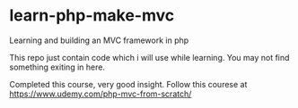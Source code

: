 # learn-php-make-mvc
Learning and building an MVC framework in php

This repo just contain code which i will use while learning.
You may not find something exiting in here.

Completed this course, very good insight.
Follow this courese at
https://www.udemy.com/php-mvc-from-scratch/
